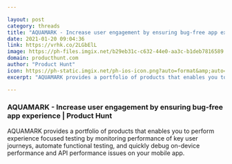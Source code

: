 ```yaml
---

layout: post
category: threads
title: "AQUAMARK - Increase user engagement by ensuring bug-free app experience"
date: 2021-01-20 09:04:36
link: https://vrhk.co/2LGbElL
image: https://ph-files.imgix.net/b29eb31c-c632-44e0-aa3c-b1deb7816589.jpeg?auto=format&fit=crop&frame=1&h=512&w=1024
domain: producthunt.com
author: "Product Hunt"
icon: https://ph-static.imgix.net/ph-ios-icon.png?auto=format&amp;auto=compress
excerpt: "AQUAMARK provides a portfolio of products that enables you to perform experience focused testing by monitoring performance of key user journeys, automate functional testing, and quickly debug on-device performance and API performance issues on your mobile app."

---
```


### AQUAMARK - Increase user engagement by ensuring bug-free app experience | Product Hunt

AQUAMARK provides a portfolio of products that enables you to perform experience focused testing by monitoring performance of key user journeys, automate functional testing, and quickly debug on-device performance and API performance issues on your mobile app.